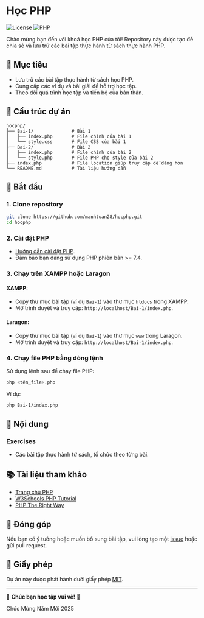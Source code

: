 # Học PHP

[![License](https://img.shields.io/badge/license-MIT-blue.svg)](LICENSE)
[![PHP](https://img.shields.io/badge/PHP-%3E%3D7.4-8892BF.svg)](https://www.php.net/)

Chào mừng bạn đến với khoá học PHP của tôi! Repository này được tạo để chia sẻ và lưu trữ các bài tập thực hành từ sách thực hành PHP.

## 🌟 Mục tiêu
- Lưu trữ các bài tập thực hành từ sách học PHP.
- Cung cấp các ví dụ và bài giải để hỗ trợ học tập.
- Theo dõi quá trình học tập và tiến bộ của bản thân.

## 📂 Cấu trúc dự án
```plaintext
hocphp/
├── Bai-1/              # Bài 1
│   ├── index.php       # File chính của bài 1
│   └── style.css       # File CSS của bài 1
├── Bai-2/              # Bài 2
│   ├── index.php       # File chính của bài 2
│   └── style.php       # File PHP cho style của bài 2
├── index.php           # File location giúp truy cập dễ dàng hơn
└── README.md           # Tài liệu hướng dẫn
```

## 🚀 Bắt đầu

### 1. Clone repository
```bash
git clone https://github.com/manhtuan28/hocphp.git
cd hocphp
```

### 2. Cài đặt PHP
- [Hướng dẫn cài đặt PHP](https://www.php.net/manual/en/install.php).
- Đảm bảo bạn đang sử dụng PHP phiên bản >= 7.4.

### 3. Chạy trên XAMPP hoặc Laragon
#### XAMPP:
- Copy thư mục bài tập (ví dụ `Bai-1`) vào thư mục `htdocs` trong XAMPP.
- Mở trình duyệt và truy cập: `http://localhost/Bai-1/index.php`.

#### Laragon:
- Copy thư mục bài tập (ví dụ `Bai-1`) vào thư mục `www` trong Laragon.
- Mở trình duyệt và truy cập: `http://localhost/Bai-1/index.php`.

### 4. Chạy file PHP bằng dòng lệnh
Sử dụng lệnh sau để chạy file PHP:
```bash
php <tên_file>.php
```
Ví dụ:
```bash
php Bai-1/index.php
```

## 📖 Nội dung
### Exercises
- Các bài tập thực hành từ sách, tổ chức theo từng bài.

## 📚 Tài liệu tham khảo
- [Trang chủ PHP](https://www.php.net/)
- [W3Schools PHP Tutorial](https://www.w3schools.com/php/)
- [PHP The Right Way](https://phptherightway.com/)

## 🤝 Đóng góp
Nếu bạn có ý tưởng hoặc muốn bổ sung bài tập, vui lòng tạo một [issue](https://github.com/manhtuan28/hocphp/issues) hoặc gửi pull request.

## 📄 Giấy phép
Dự án này được phát hành dưới giấy phép [MIT](LICENSE).

---

🌟 **Chúc bạn học tập vui vẻ!** 🌟

Chúc Mừng Năm Mới 2025